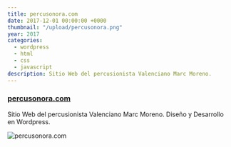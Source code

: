 ```yaml
---
title: percusonora.com
date: 2017-12-01 00:00:00 +0000
thumbnail: "/upload/percusonora.png"
year: 2017
categories:
  - wordpress
  - html
  - css
  - javascript
description: Sitio Web del percusionista Valenciano Marc Moreno.
---
```


### [percusonora.com](https://percusonora.com)

Sitio Web del percusionista Valenciano Marc Moreno.
Diseño y Desarrollo en Wordpress.

![percusonora.com](/upload/percusonora.png)
